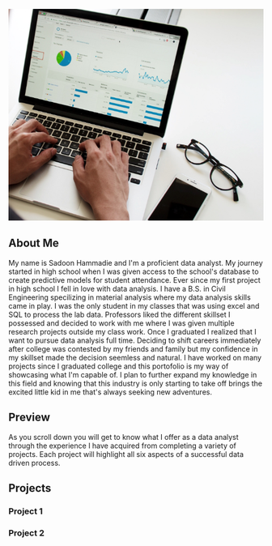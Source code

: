 <p align="center">
  <img src="x1.PNG" />
</p>

## About Me

My name is Sadoon Hammadie and I'm a proficient data analyst. My journey started in high school when I was given access to the school's database to create predictive models for student attendance. Ever since my first project in high school I fell in love with data analysis. I have a B.S. in Civil Engineering specilizing in material analysis where my data analysis skills came in play. I was the only student in my classes that was using excel and SQL to process the lab data. Professors liked the different skillset I possessed and decided to work with me where I was given multiple research projects outside my class work. Once I graduated I realized that I want to pursue data analysis full time. Deciding to shift careers immediately after college was contested by my friends and family but my confidence in my skillset made the decision seemless and natural. I have worked on many projects since I graduated college and this portofolio is my way of showcasing what I'm capable of. I plan to further expand my knowledge in this field and knowing that this industry is only starting to take off brings the excited little kid in me that's always seeking new adventures.
## Preview

As you scroll down you will get to know what I offer as a data analyst through the experience I have acquired from completing a variety of projects. Each project will highlight all six aspects of a successful data driven process.

## Projects
### Project 1
### Project 2
